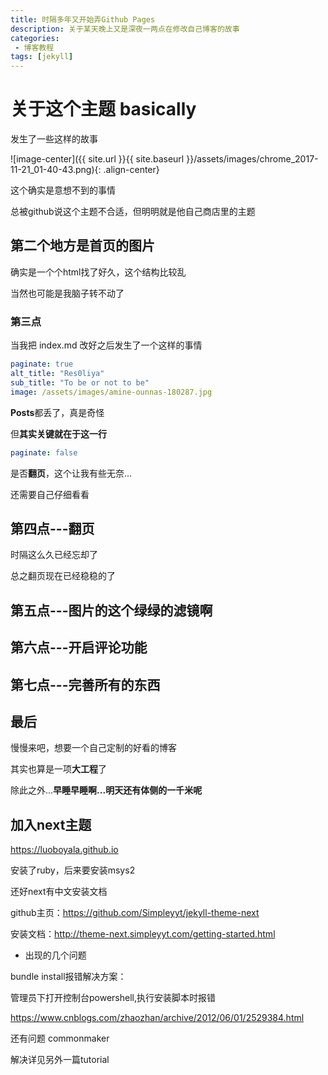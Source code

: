 ```yaml
---
title: 时隔多年又开始弄Github Pages
description: 关于某天晚上又是深夜一两点在修改自己博客的故事
categories:
 - 博客教程
tags: [jekyll]
---
```

# 关于这个主题 basically

发生了一些这样的故事

![image-center]({{ site.url }}{{ site.baseurl }}/assets/images/chrome_2017-11-21_01-40-43.png){: .align-center}

这个确实是意想不到的事情

总被github说这个主题不合适，但明明就是他自己商店里的主题

## 第二个地方是首页的图片

确实是一个个html找了好久，这个结构比较乱

当然也可能是我脑子转不动了

### 第三点

当我把 index.md 改好之后发生了一个这样的事情

```yml
paginate: true
alt_title: "Res0liya"
sub_title: "To be or not to be"
image: /assets/images/amine-ounnas-180287.jpg
```

**Posts**都丢了，真是奇怪

但**其实关键就在于这一行**

```yml
paginate: false
```

是否**翻页**，这个让我有些无奈...

还需要自己仔细看看

## 第四点---翻页

时隔这么久已经忘却了

总之翻页现在已经稳稳的了

## 第五点---图片的这个绿绿的滤镜啊

## 第六点---开启评论功能

## 第七点---完善所有的东西

## 最后

慢慢来吧，想要一个自己定制的好看的博客

其实也算是一项**大工程**了

除此之外...**早睡早睡啊...明天还有体侧的一千米呢**

## 加入next主题

https://luoboyala.github.io

安装了ruby，后来要安装msys2

还好next有中文安装文档

github主页：https://github.com/Simpleyyt/jekyll-theme-next

安装文档：http://theme-next.simpleyyt.com/getting-started.html

* 出现的几个问题

bundle install报错解决方案：

管理员下打开控制台powershell,执行安装脚本时报错

https://www.cnblogs.com/zhaozhan/archive/2012/06/01/2529384.html

还有问题 commonmaker

解决详见另外一篇tutorial